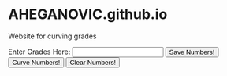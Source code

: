 # AHEGANOVIC.github.io
Website for curving grades

<html>
<head>
    <label for="Name">Enter Grades Here:</label>
    <input type="text" id="grades:" name="grade">
</head>

<body>
<button onclick="getGrades()" id="saveButton" type="button">Save Numbers! </button>
</body>

<body>
<button onclick="curveGrades()" id="curveButton" type="button">Curve Numbers! </button>
</body>

<body>
<button onclick="clearGrades()" id="clearButton" type="button">Clear Numbers! </button>
</body>

<script>
function getGrades(){
    const gradeslist = new Array();
    var grades = document.getElementById('grades').value;
    gradeslist.push(grades)
    var button = document.getElementById("saveButton");
    button.addEventListener("click", getGrades); 
    button.classList.toggle("show");
}
</script>

<script>
    function curveGrades() {
    }
</script>

<script>
    function clearGrades() {
    }
</script>
</html>











